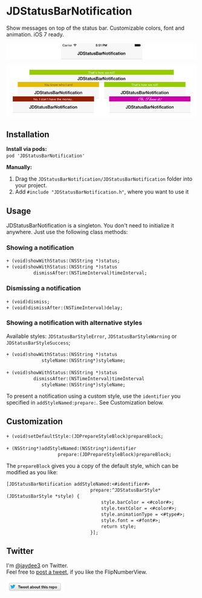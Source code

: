 # JDStatusBarNotification

Show messages on top of the status bar. Customizable colors, font and animation. iOS 7 ready.

![Animation](gfx/animation.gif)

![Screenshots](gfx/screenshots.png)

## Installation

**Install via pods:**  
`pod 'JDStatusBarNotification'`

**Manually:**  

1. Drag the `JDStatusBarNotification/JDStatusBarNotification` folder into your project.
2. Add `#include "JDStatusBarNotification.h"`, where you want to use it

## Usage

JDStatusBarNotification is a singleton. You don't need to initialize it anywhere.
Just use the following class methods:

### Showing a notification

    + (void)showWithStatus:(NSString *)status;
    + (void)showWithStatus:(NSString *)status
              dismissAfter:(NSTimeInterval)timeInterval;

### Dismissing a notification

    + (void)dismiss;
    + (void)dismissAfter:(NSTimeInterval)delay;
    
### Showing a notification with alternative styles

Available styles: `JDStatusBarStyleError`, `JDStatusBarStyleWarning` or `JDStatusBarStyleSuccess`;
               
    + (void)showWithStatus:(NSString *)status
                 styleName:(NSString*)styleName;
                 
    + (void)showWithStatus:(NSString *)status
              dismissAfter:(NSTimeInterval)timeInterval
                 styleName:(NSString*)styleName;
                 
To present a notification using a custom style, use the `identifier` you specified in `addStyleNamed:prepare:`. See Customization below.

## Customization

    + (void)setDefaultStyle:(JDPrepareStyleBlock)prepareBlock;
    
    + (NSString*)addStyleNamed:(NSString*)identifier
                       prepare:(JDPrepareStyleBlock)prepareBlock;


The `prepareBlock` gives you a copy of the default style, which can be modified as you like:

	[JDStatusBarNotification addStyleNamed:<#identifier#>
	                               prepare:^JDStatusBarStyle*(JDStatusBarStyle *style) {
	                                   style.barColor = <#color#>;
	                                   style.textColor = <#color#>;
	                                   style.animationType = <#type#>;
	                                   style.font = <#font#>;
	                                   return style;
	                               }];


## Twitter

I'm [@jaydee3](http://twitter.com/jaydee3) on Twitter.  
Feel free to [post a tweet](https://twitter.com/intent/tweet?button_hashtag=JDStatusBarNotification&text=Simple%20and%20customizable%20statusbar%20notifications%20for%20iOS!%20Check%20it%20out.%20https://github.com/jaydee3/JDStatusBarNotification&via=jaydee3), if you like the FlipNumberView.  

[![TweetButton](gfx/tweetbutton.png "Tweet")](https://twitter.com/intent/tweet?button_hashtag=JDStatusBarNotification&text=Simple%20and%20customizable%20statusbar%20notifications%20for%20iOS!%20Check%20it%20out.%20https://github.com/jaydee3/JDStatusBarNotification&via=jaydee3)
